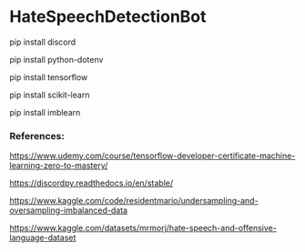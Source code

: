 # HateSpeechDetectionBot

pip install discord

pip install python-dotenv


pip install tensorflow

pip install scikit-learn

pip install imblearn

### References:

https://www.udemy.com/course/tensorflow-developer-certificate-machine-learning-zero-to-mastery/

https://discordpy.readthedocs.io/en/stable/

https://www.kaggle.com/code/residentmario/undersampling-and-oversampling-imbalanced-data

https://www.kaggle.com/datasets/mrmorj/hate-speech-and-offensive-language-dataset
